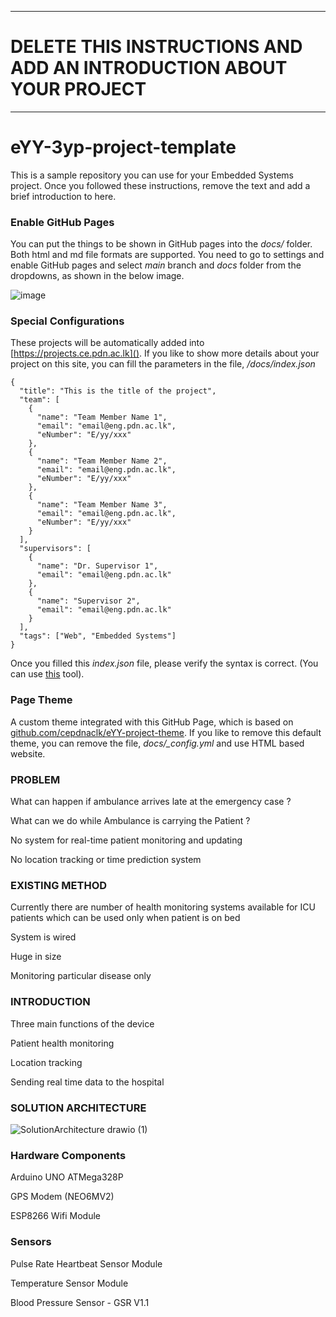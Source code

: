 ___
# DELETE THIS INSTRUCTIONS AND ADD AN INTRODUCTION ABOUT YOUR PROJECT
___

# eYY-3yp-project-template

This is a sample repository you can use for your Embedded Systems project. Once you followed these instructions, remove the text and add a brief introduction to here.

### Enable GitHub Pages

You can put the things to be shown in GitHub pages into the _docs/_ folder. Both html and md file formats are supported. You need to go to settings and enable GitHub pages and select _main_ branch and _docs_ folder from the dropdowns, as shown in the below image.

![image](https://user-images.githubusercontent.com/11540782/98789936-028d3600-2429-11eb-84be-aaba665fdc75.png)

### Special Configurations

These projects will be automatically added into [https://projects.ce.pdn.ac.lk](). If you like to show more details about your project on this site, you can fill the parameters in the file, _/docs/index.json_

```
{
  "title": "This is the title of the project",
  "team": [
    {
      "name": "Team Member Name 1",
      "email": "email@eng.pdn.ac.lk",
      "eNumber": "E/yy/xxx"
    },
    {
      "name": "Team Member Name 2",
      "email": "email@eng.pdn.ac.lk",
      "eNumber": "E/yy/xxx"
    },
    {
      "name": "Team Member Name 3",
      "email": "email@eng.pdn.ac.lk",
      "eNumber": "E/yy/xxx"
    }
  ],
  "supervisors": [
    {
      "name": "Dr. Supervisor 1",
      "email": "email@eng.pdn.ac.lk"
    },
    {
      "name": "Supervisor 2",
      "email": "email@eng.pdn.ac.lk"
    }
  ],
  "tags": ["Web", "Embedded Systems"]
}
```

Once you filled this _index.json_ file, please verify the syntax is correct. (You can use [this](https://jsonlint.com/) tool).

### Page Theme

A custom theme integrated with this GitHub Page, which is based on [github.com/cepdnaclk/eYY-project-theme](https://github.com/cepdnaclk/eYY-project-theme). If you like to remove this default theme, you can remove the file, _docs/\_config.yml_ and use HTML based website.


### PROBLEM

What can happen if ambulance arrives late at the emergency case ?

What can we do while Ambulance is carrying the Patient ?

No system for real-time patient monitoring and updating

No location tracking or time prediction system

### EXISTING METHOD

Currently there are number of health monitoring systems available for ICU patients which can be used only when patient is on bed

System is wired

Huge in size

Monitoring particular disease only

### INTRODUCTION

Three main functions of the device

Patient health monitoring

Location tracking

Sending real time data to the hospital

### SOLUTION ARCHITECTURE
![SolutionArchitecture drawio (1)](https://user-images.githubusercontent.com/99112218/199411429-e50e5d45-6558-448d-8f7f-db9e2456b6d2.png)



### Hardware Components

Arduino UNO ATMega328P

GPS Modem (NEO6MV2)

ESP8266 Wifi Module

### Sensors

Pulse Rate Heartbeat Sensor Module

Temperature Sensor Module

Blood Pressure Sensor - GSR V1.1
